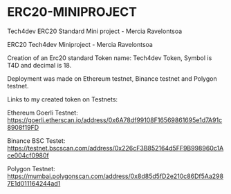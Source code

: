 # ERC20-MINIPROJECT
Tech4dev ERC20 Standard Mini project - Mercia Ravelontsoa

ERC20 Tech4dev Miniproject - Mercia Ravelontsoa

Creation of an Erc20 standard Token name: Tech4dev Token, Symbol is T4D and decimal is 18. 

Deployment was made on Ethereum testnet, Binance testnet and Polygon testnet. 


Links to my created token on Testnets:

Ethereum Goerli Testnet: https://goerli.etherscan.io/address/0x6A78df99108F16569861695e1d7A91c8908f19FD

Binance BSC Testet: https://testnet.bscscan.com/address/0x226cF3B852164d5FF9B998960c1Ace004cf0980f

Polygon Testnet: https://mumbai.polygonscan.com/address/0x8d85d5fD2e210c86Df5Aa2987E1d011164244ad1



